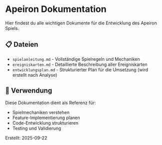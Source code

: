 # Apeiron Dokumentation

Hier findest du alle wichtigen Dokumente für die Entwicklung des Apeiron Spiels.

## 📋 Dateien

- `spielanleitung.md` - Vollständige Spielregeln und Mechaniken
- `ereigniskarten.md` - Detaillierte Beschreibung aller Ereigniskarten
- `entwicklungsplan.md` - Strukturierter Plan für die Umsetzung (wird erstellt nach Analyse)

## 🚀 Verwendung

Diese Dokumentation dient als Referenz für:
- Spielmechaniken verstehen
- Feature-Implementierung planen
- Code-Entwicklung strukturieren
- Testing und Validierung

Erstellt: 2025-09-22